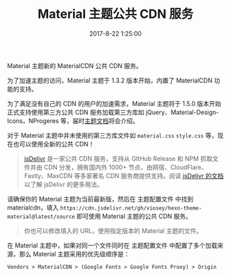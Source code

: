﻿---
title: Material 主题公共 CDN 服务
tags:
  - CDN
categories:
  - Material
date: 2017-8-22 1:25:00
updated: 2017-8-22 1:25:00
---

Material 主题新的 MaterialCDN 公共 CDN 服务。

<!-- more -->

为了加速主题的访问，Material 主题于 1.3.2 版本开始，内置了 MaterialCDN 功能的支持。

为了满足没有自己的 CDN 的用户的加速需求，Material 主题将于 1.5.0 版本开始正式支持使用第三方公共 CDN 服务加载第三方库如 jQuery、Material-Design-Icons，NProgeres 等，届时[主题文档](https://material.viosey.com)将会介绍。

对于 Material 主题中并未使用的第三方库文件如 `material.css` `style.css` 等，现在也可以使用全新的公共 CDN！

> [jsDelivr](https://www.jsdelivr.com) 是一家公共 CDN 服务，支持从 GItHub Release 和 NPM 抓取文件并由 CDN 分发，拥有国内外 1000+ 节点，由网宿、CloudFlare、Fastly、MaxCDN 等多家著名 CDN 服务商提供支持。阅读 [jsDelivr 的文档](https://github.com/jsdelivr/jsdelivr#usage)以了解 jsDelivr 的更多用法。

请确保你的 Material 主题为当前最新版，然后在 主题配置文件 中找到 materialcdn，填入 `https://cdn.jsdelivr.net/gh/viosey/hexo-theme-material@latest/source` 即可使用 Material 主题的公共 CDN 服务。

> 你也可以修改填入的 URL，使用指定版本的 Material 主题的文件。

在 Material 主题中，如果对同一个文件同时在 主题配置文件 中配置了多个加载来源，那么 Material 主题采用的优先级顺序是：

```
Vendors > MaterialCDN > (Google Fonts > Google Fonts Proxy) > Origin
```
